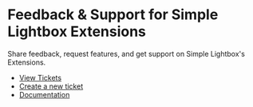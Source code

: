 # Feedback & Support for Simple Lightbox Extensions

Share feedback, request features, and get support on Simple Lightbox's Extensions.

* [View Tickets](./issues)
* [Create a new ticket](./issues/new/choose)
* [Documentation](./wiki)
